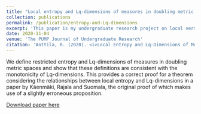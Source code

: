 ```yaml
---
title: "Local entropy and Lq-dimensions of measures in doubling metric spaces"
collection: publications
permalink: /publication/entropy-and-Lq-dimensions
excerpt: 'This paper is my undergraduate research project on local versions of entropy and Lq-dimensions.'
date: 2020-11-04
venue: 'The PUMP Journal of Undergraduate Research'
citation: 'Anttila, R. (2020). <i>Local Entropy and Lq-Dimensions of Measures in Doubling Metric Spaces. The PUMP Journal of Undergraduate Research</i>, 3, 226-243.'
---
```

We define restricted entropy and Lq-dimensions of measures in doubling metric spaces and show that these definitions are consistent with the monotonicity of Lq-dimensions. This provides a correct proof for a theorem considering the relationships between local entropy and Lq-dimensions in a paper by Käenmäki, Rajala and Suomala, the original proof of which makes use of a slightly erroneous proposition.

[Download paper here](https://journals.calstate.edu/pump/article/view/2434/2199)